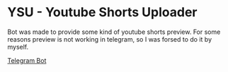 # YSU - Youtube Shorts Uploader

Bot was made to provide some kind of youtube shorts preview.
For some reasons preview is not working in telegram, so I was forsed to do it by myself.

[Telegram Bot](https://t.me/YSUploaderBot)